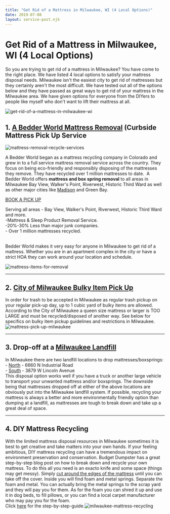 ```yaml
---
title: "Get Rid of a Mattress in Milwaukee, WI (4 Local Options)"
date: 2019-07-08
layout: service-post.njk
---
```


# Get Rid of a Mattress in Milwaukee, WI (4 Local Options)

So you are trying to get rid of a mattress in Milwaukee? You have come to the right place. We have listed 4 local options to satisfy your mattress disposal needs. Milwaukee isn't the easiest city to get rid of mattresses but they certainly aren't the most difficult. We have tested out all of the options below and they have passed as great ways to get rid of your mattress in the Milwaukee area. We have given options for everyone from the DIYers to people like myself who don't want to lift their mattress at all.

![get-rid-of-a-mattress-in-milwaukee-wi](/images/blog/092213-milwaukee-center-marcus-downtown-skyline-doorsopenlee076-750xx2950-1659-0-32.jpg) ​

## **1. [A Bedder World Mattress Removal](https://www.abedderworld.com/Milwaukee-WI) (Curbside Mattress Pick Up Service**

![mattress-removal-recycle-services](/images/blog/Screen-Shot-2022-04-18-at-12.35.36-PM-1024x367.png)

A Bedder World began as a mattress recycling company in Colorado and grew in to a full service mattress removal service across the country. They focus on being eco-friendly and responsibly disposing of the mattresses they remove. They have recycled over 1 million mattresses to date.  ​A Bedder World offers **mattress and box spring removal** to all areas in Milwaukee Bay View, Walker's Point, Riverwest, Historic Third Ward as well as other major cities like [Madison](https://www.abedderworld.com/how-to-get-rid-of-a-mattress-in-madison-wi.html/) and Green Bay.

[BOOK A PICK UP](https://abedderworld.com/Milwaukee-WI)

Serving all areas - Bay View, Walker's Point, Riverwest, Historic Third Ward and more.  
​-Mattress & Sleep Product Removal Service.  
\-20%-30% Less than major junk companies.  
\- Over 1 million mattresses recycled.[  
​](https://shrsl.com/10qbi "Links active once published")

Bedder World makes it very easy for anyone in Milwaukee to get rid of a mattress. Whether you are in an apartment complex in the city or have a strict HOA they can work around your location and schedule. 

![mattress-items-for-removal](/images/blog/Screen-Shot-2022-04-12-at-2.17.06-PM-1024x455.png)

* * *

## **2. [City of Milwaukee Bulky Item Pick Up](https://city.milwaukee.gov/mpw/divisions/operations/environmental/sanitation/Bulky-Item-Pickup#.Wy7qz5M-cWo "Links active once published")**

In order for trash to be accepted in Milwaukee as regular trash pickup on your regular pick-up day, up to 1 cubic yard of bulky items are allowed. According to the City of Milwaukee a queen size mattress or larger is TOO LARGE and must be recycled/disposed of another way. See below for specifics on bulky item pickup guidelines and restrictions in Milwaukee. ​![mattress-pick-up-milwaukee](/images/blog/screen-shot-2018-06-23-at-6-51-32-pm.png)

* * *

## **3\. Drop-off at a [Milwaukee Landfill](https://city.milwaukee.gov/mpw/divisions/operations/environmental/sanitation/DropOff#.Wy7x0pM-cWq "Links active once published")** 

In Milwaukee there are two landfill locations to drop mattresses/boxsprings:  
\- [North](https://www.google.com/maps/place/6660+N+Industrial+Rd,+Milwaukee,+WI+53223/@43.1390862,-87.9972311,17z/data=!3m1!4b1!4m5!3m4!1s0x88051d4057a7fe31:0xd311e368e111efef!8m2!3d43.1390862!4d-87.9950424 "Links active once published") - 6660 N Industrial Road  
\- [South](https://www.google.com/maps/place/3879+W+Lincoln+Ave,+Milwaukee,+WI+53215/@43.0022733,-87.9649005,17z/data=!3m1!4b1!4m5!3m4!1s0x88051a77f68af9e3:0x79c538b6e308311a!8m2!3d43.0022733!4d-87.9627118 "Links active once published") - 3879 W Lincoln Avenue  
This disposal option works well if you have a truck or another large vehicle to transport your unwanted mattress and/or boxsprings. The downside being that mattresses dropped off at either of the above locations are obviously put into the Milwaukee landfill system. If possible, recycling your mattress is always a better and more environmentally friendly option than dumping at a landfill, as mattresses are tough to break down and take up a great deal of space.  

* * *

## **4\. DIY Mattress Recycling** 

With the limited mattress disposal resources in Milwaukee sometimes it is best to get creative and take matters into your own hands. If your feeling ambitious, DIY mattress recycling can have a tremendous impact on environment preservation and conservation. Budget Dumpster has a great step-by-step blog ​post on how to break down and recycle your own mattress. To do this all you need is an exacto knife and some space (things may get messy). Simply [cut around the edges of the mattress](https://www.abedderworld.com/how-to-cut-a-memory-foam-mattress.html/) until you can take off the cover. Inside you will find foam and metal springs. Separate the foam and metal. You can actually bring the metal springs to the scrap yard and they will pay you for them. As for the foam you can shred it up and use it in dog beds, to fill pillows, or you can find a local carpet manufacturer who may pay you for the foam.  
Click [here](https://www.budgetdumpster.com/blog/how-to-break-down-mattress-and-box-spring/ "Links active once published") for the step-by-step-guide.![milwaukee-mattress-recycling](/images/blog/screen-shot-2018-06-23-at-4-37-03-pm-orig_orig.png)
